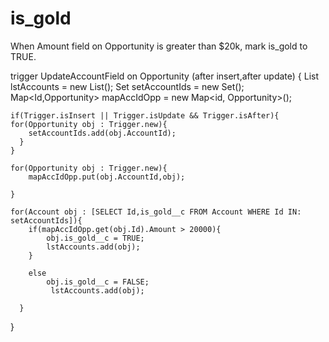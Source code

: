 # is_gold
When Amount field on Opportunity  is greater than $20k, mark is_gold to TRUE.



trigger UpdateAccountField on Opportunity (after insert,after update) {
    List<Account> lstAccounts = new  List<Account>();
    Set<Id> setAccountIds = new Set<Id>();
    Map<Id,Opportunity> mapAccIdOpp = new Map<id, Opportunity>();
    
    if(Trigger.isInsert || Trigger.isUpdate && Trigger.isAfter){
    for(Opportunity obj : Trigger.new){
        setAccountIds.add(obj.AccountId);
      }
    }
    
    for(Opportunity obj : Trigger.new){
        mapAccIdOpp.put(obj.AccountId,obj);
        
    }
    
    for(Account obj : [SELECT Id,is_gold__c FROM Account WHERE Id IN: setAccountIds]){
        if(mapAccIdOpp.get(obj.Id).Amount > 20000){
            obj.is_gold__c = TRUE;
            lstAccounts.add(obj);
        }
        
        else
            obj.is_gold__c = FALSE;
             lstAccounts.add(obj);
        
      }
   }
